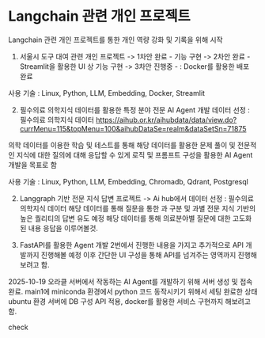 # Langchain 관련 개인 프로젝트

Langchain 관련 개인 프로젝트를 통한 개인 역량 강화 및 기록을 위해 시작




1. 서울시 도구 대여 관련 개인 프로젝트
-> 1차안 완료   -   기능 구현
-> 2차안 완료   -   Streamlit을 활용한 UI 상 기능 구현
-> 3차안 진행중 - : Docker를 활용한 배포 완료

사용 기술 : Linux, Python, LLM, Embedding, Docker, Streamlit


2. 필수의료 의학지식 데이터를 활용한 특정 분야 전문 AI Agent 개발
데이터 선정 : 필수의료 의학지식 데이터
https://aihub.or.kr/aihubdata/data/view.do?currMenu=115&topMenu=100&aihubDataSe=realm&dataSetSn=71875

의학 데이터를 이용한 학습 및 테스트를 통해 해당 데이터를 활용한 문제 풀이 및 전문적인 지식에 대한 질의에 대해 응답할 수 있게 로직 및 프롬프트 구성을 활용한 AI Agent 개발을 목표로 함

사용 기술 : Linux, Python, LLM, Embedding, Chromadb, Qdrant, Postgresql




2. Langgraph 기반 전문 지식 답변 프로젝트
-> Ai hub에서 데이터 선정 : 필수의료 의학지식 데이터
해당 데이터를 통해 질문을 통한 과 구분 및 과별 전문 지식 기반의 높은 퀄리티의 답변 유도 예정
해당 데이터를 통해 의료분야별 질문에 대한 고도화된 내용 응답을 이루어볼것.



3. FastAPI를 활용한 Agent 개발
2번에서 진행한 내용을 가지고 추가적으로 API 개발까지 진행해볼 예정 이후 간단한 UI 구성을 통해 API를 넘겨주는 영역까지 진행해보려고 함.


2025-10-19
오라클 서버에서 작동하는 AI Agent를 개발하기 위해 서버 생성 및 접속 완료.
main1에 miniconda 환경에서 python 코드 동작시키기 위해서 세팅 완료한 상태
ubuntu 환경
서버에 DB 구성 API 적용, docker를 활용한 서비스 구현까지 해보려고 함.

check











